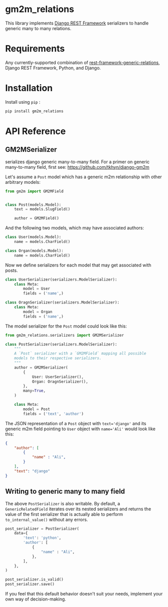 # gm2m_relations

This library implements [Django REST Framework](http://www.django-rest-framework.org/) serializers to handle generic many to many relations.

# Requirements

Any currently-supported combination of [rest-framework-generic-relations](https://github.com/LilyFoote/rest-framework-generic-relations), Django REST Framework, Python, and Django.

# Installation

Install using `pip` :
```sh
pip install gm2m_relations
```

# API Reference

## GM2MSerializer

serializes django generic many-to-many field. For a primer on generic many-to-many field, first see: https://github.com/tkhyn/django-gm2m


Let's assume a `Post` model which has a generic m2m relationship with other arbitrary models:

```python
from gm2m import GM2MField


class Post(models.Model):
    text = models.SlugField()

    author = GM2MField()
```

And the following two models, which may have associated authors:

```python
class User(models.Model):
    name = models.CharField()

class Organ(models.Model):
    name = models.CharField()
```

Now we define serializers for each model that may get associated with posts.

```python
class UserSerializer(serializers.ModelSerializer):
    class Meta:
        model = User
        fields = ('name',)

class OragnSerializer(serializers.ModelSerializer):
    class Meta:
        model = Organ
        fields = ('name',)
```

The model serializer for the `Post` model could look like this:

```python
from gm2m_relations.serializers import GM2MSerializer

class PostSerializer(serializers.ModelSerializer):
    """
    A `Post` serializer with a `GM2MField` mapping all possible
    models to their respective serializers.
    """
    author = GM2MSerializer(
        {
            User: UserSerializer(),
            Organ: OragnSerializer(),
        },
        many=True,
    )

    class Meta:
        model = Post
        fields = ('text', 'author')
```

The JSON representation of a `Post` object with `text='django'` and its generic m2m field pointing to `User` object with `name='Ali'` would look like this:

```json
{
    "author": [
        {
            "name" : "Ali",
        }
    ],
    "text": "django"
}
```

## Writing to generic many to many field

The above `PostSerializer` is also writable. By default, a `GenericRelatedField` iterates over its nested serializers and returns the value of the first serializer that is actually able to perform `to_internal_value()` without any errors.

```python
post_serializer = PostSerializer(
    data={
        'text': 'python',
        'author': [
            {
                "name" : "Ali",
            },
        ],
    },
)

post_serializer.is_valid()
post_serializer.save()
```

If you feel that this default behavior doesn't suit your needs, implement your own way of decision-making.
